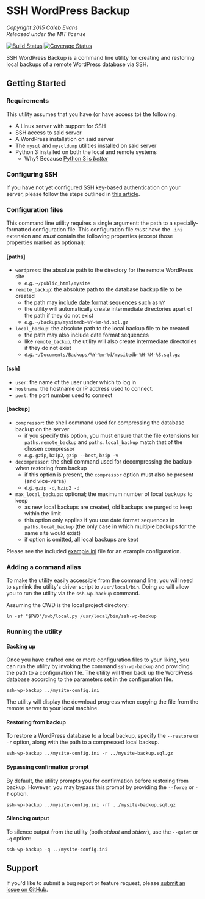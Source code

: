 # SSH WordPress Backup

*Copyright 2015 Caleb Evans*  
*Released under the MIT license*

[![Build Status](https://travis-ci.org/caleb531/ssh-wp-backup.svg?branch=master)](https://travis-ci.org/caleb531/ssh-wp-backup)
[![Coverage Status](https://coveralls.io/repos/caleb531/ssh-wp-backup/badge.svg?branch=master)](https://coveralls.io/r/caleb531/ssh-wp-backup?branch=master)

SSH WordPress Backup is a command line utility for creating and restoring local
backups of a remote WordPress database via SSH.

## Getting Started

### Requirements

This utility assumes that you have (or have access to) the following:

- A Linux server with support for SSH
- SSH access to said server
- A WordPress installation on said server
- The `mysql` and `mysqldump` utilities installed on said server
- Python 3 installed on both the local and remote systems
	- Why? Because [Python 3 is *better*](https://docs.python.org/3/whatsnew/3.0.html)

### Configuring SSH

If you have not yet configured SSH key-based authentication on your server,
please follow the steps outlined in [this
article](http://www.thegeekstuff.com/2008/11/3-steps-to-perform-ssh-login-without-password-using-ssh-keygen-ssh-copy-id/).

### Configuration files

This command line utility requires a single argument: the path to a
specially-formatted configuration file. This configuration file *must* have the
`.ini` extension and *must* contain the following properties (except those
properties marked as optional):

#### [paths]

- `wordpress`: the absolute path to the directory for the remote WordPress site
	- *e.g.* `~/public_html/mysite`
- `remote_backup`: the absolute path to the database backup file to be created
	- the path may include [date format sequences](http://strftime.org/)
		such as `%Y`
	- the utility will automatically create intermediate directories apart of
		the path if they do not exist
	- *e.g.* `~/backups/mysitedb-%Y-%m-%d.sql.gz`
- `local_backup`: the absolute path to the local backup file to be created
	- the path may also include date format sequences
	- like `remote_backup`, the utility will also create intermediate
		directories if they do not exist
	- *e.g.* `~/Documents/Backups/%Y-%m-%d/mysitedb-%H-%M-%S.sql.gz`

#### [ssh]

- `user`: the name of the user under which to log in
- `hostname`: the hostname or IP address used to connect.
- `port`: the port number used to connect

#### [backup]

- `compressor`: the shell command used for compressing the
	database backup on the server
	- if you specify this option, you must ensure that the file extensions for
		`paths.remote_backup` and `paths.local_backup` match that of the chosen
		compressor
	- *e.g.* `gzip`, `bzip2`, `gzip --best`, `bzip -v`
- `decompressor`: the shell command used for decompressing the backup
	when restoring from backup
	- if this option is present, the `compressor` option must also be present
		(and vice-versa)
	- *e.g.* `gzip -d`, `bzip2 -d`
- `max_local_backups`: optional; the maximum number of local backups to keep
	- as new local backups are created, old backups are purged to keep within
		the limit
	- this option only applies if you use date format sequences in
		`paths.local_backup` (the only case in which multiple backups for the
			same site would exist)
	- if option is omitted, all local backups are kept

Please see the included [example.ini](swb/config/example.ini) file for an
example configuration.

### Adding a command alias

To make the utility easily accessible from the command line, you will need to
symlink the utility's driver script to `/usr/local/bin`. Doing so will allow you
to run the utility via the `ssh-wp-backup` command.

Assuming the CWD is the local project directory:

```
ln -sf "$PWD"/swb/local.py /usr/local/bin/ssh-wp-backup
```

### Running the utility

#### Backing up

Once you have crafted one or more configuration files to your liking, you can
run the utility by invoking the command `ssh-wp-backup` and providing the path
to a configuration file. The utility will then back up the WordPress database
according to the parameters set in the configuration file.

```
ssh-wp-backup ../mysite-config.ini
```

The utility will display the download progress when copying the file from the
remote server to your local machine.

#### Restoring from backup

To restore a WordPress database to a local backup, specify the `--restore` or
`-r` option, along with the path to a compressed local backup.

```
ssh-wp-backup ../mysite-config.ini -r ../mysite-backup.sql.gz
```

#### Bypassing confirmation prompt

By default, the utility prompts you for confirmation before restoring from
backup. However, you may bypass this prompt by providing the `--force` or `-f`
option.

```
ssh-wp-backup ../mysite-config.ini -rf ../mysite-backup.sql.gz
```

#### Silencing output

To silence output from the utility (both *stdout* and *stderr*), use the
`--quiet` or `-q` option:

```
ssh-wp-backup -q ../mysite-config.ini
```

## Support

If you'd like to submit a bug report or feature request, please [submit an
issue on GitHub](https://github.com/caleb531/ssh-wp-backup/issues).
